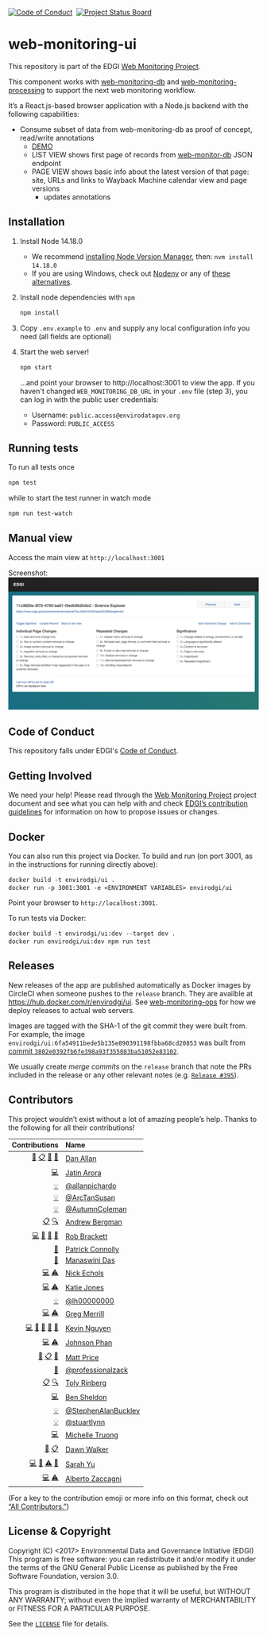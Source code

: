 [![Code of Conduct](https://img.shields.io/badge/%E2%9D%A4-code%20of%20conduct-blue.svg?style=flat)](https://github.com/edgi-govdata-archiving/overview/blob/main/CONDUCT.md) &nbsp;[![Project Status Board](https://img.shields.io/badge/✔-Project%20Status%20Board-green.svg?style=flat)](https://github.com/orgs/edgi-govdata-archiving/projects/4)

# web-monitoring-ui

This repository is part of the EDGI [Web Monitoring Project](https://github.com/edgi-govdata-archiving/web-monitoring).

This component works with [web-monitoring-db](https://github.com/edgi-govdata-archiving/web-monitoring-db) and [web-monitoring-processing](https://github.com/edgi-govdata-archiving/web-monitoring-processing) to support the next web monitoring workflow.

It’s a React.js-based browser application with a Node.js backend with the following capabilities:
* Consume subset of data from web-monitoring-db as proof of concept, read/write annotations
    * [DEMO](https://monitoring-staging.envirodatagov.org)
    * LIST VIEW shows first page of records from [web-monitor-db](https://api.monitoring-staging.envirdatagov.org/api/v0/pages) JSON endpoint
    * PAGE VIEW shows basic info about the latest version of that page: site, URLs and links to Wayback Machine calendar view and page versions
        * updates annotations


## Installation

1. Install Node 14.18.0
    - We recommend [installing Node Version Manager][nvm-install], then: `nvm install 14.18.0`
    - If you are using Windows, check out [Nodenv][nodenv] or any of [these alternatives][nvm-alternatives].

2. Install node dependencies with `npm`

    ```sh
    npm install
    ```

3. Copy `.env.example` to `.env` and supply any local configuration info you need (all fields are optional)

4. Start the web server!

    ```sh
    npm start
    ```

    …and point your browser to http://localhost:3001 to view the app. If you haven't changed `WEB_MONITORING_DB_URL` in your `.env` file (step 3), you can log in with the public user credentials:

    - Username: `public.access@envirodatagov.org`
    - Password: `PUBLIC_ACCESS`

[nodenv]: https://github.com/nodenv/nodenv
[nvm-alternatives]: https://github.com/nodenv/nodenv/wiki/Alternatives
[nvm-install]: https://github.com/creationix/nvm#install-script


## Running tests

To run all tests once

```sh
npm test
```

while to start the test runner in watch mode

```sh
npm run test-watch
```


## Manual view
Access the main view at `http://localhost:3001`

Screenshot:
![screenshot](screenshot.png)

## Code of Conduct

This repository falls under EDGI's [Code of Conduct](https://github.com/edgi-govdata-archiving/overview/blob/main/CONDUCT.md).


## Getting Involved

We need your help! Please read through the [Web Monitoring Project](https://github.com/edgi-govdata-archiving/web-monitoring) project document and see what you can help with and check [EDGI’s contribution guidelines](https://github.com/edgi-govdata-archiving/overview/blob/main/CONTRIBUTING.md) for information on how to propose issues or changes.


## Docker

You can also run this project via Docker. To build and run (on port 3001, as in the instructions for running directly above):

```
docker build -t envirodgi/ui .
docker run -p 3001:3001 -e <ENVIRONMENT VARIABLES> envirodgi/ui
```

Point your browser to ``http://localhost:3001``.

To run tests via Docker:

```
docker build -t envirodgi/ui:dev --target dev .
docker run envirodgi/ui:dev npm run test
```


## Releases

New releases of the app are published automatically as Docker images by CircleCI when someone pushes to the `release` branch. They are availble at https://hub.docker.com/r/envirodgi/ui. See [web-monitoring-ops](https://github.com/edgi-govdata-archiving/web-monitoring-ops) for how we deploy releases to actual web servers.

Images are tagged with the SHA-1 of the git commit they were built from. For example, the image `envirodgi/ui:6fa54911bede5b135e890391198fbba68cd20853` was built from [commit `3802e0392fb6fe398a93f355083ba51052e83102`](https://github.com/edgi-govdata-archiving/web-monitoring-ui/commit/3802e0392fb6fe398a93f355083ba51052e83102).

We usually create *merge commits* on the `release` branch that note the PRs included in the release or any other relevant notes (e.g. [`Release #395`](https://github.com/edgi-govdata-archiving/web-monitoring-ui/commit/3802e0392fb6fe398a93f355083ba51052e83102)).


## Contributors

This project wouldn’t exist without a lot of amazing people’s help. Thanks to the following for all their contributions!

<!-- ALL-CONTRIBUTORS-LIST:START -->
| Contributions | Name |
| ----: | :---- |
| [📖](# "Documentation") [📋](# "Organizer") [💬](# "Answering Questions") [👀](# "Reviewer") | [Dan Allan](https://github.com/danielballan) |
| [💻](# "Code") | [Jatin Arora](https://github.com/jatinAroraGit) |
| [💡](# "Examples") | [@allanpichardo](https://github.com/allanpichardo) |
| [💡](# "Examples") | [@ArcTanSusan](https://github.com/ArcTanSusan) |
| [💡](# "Examples") | [@AutumnColeman](https://github.com/AutumnColeman) |
| [📋](# "Organizer") [🔍](# "Funding/Grant Finder") | [Andrew Bergman](https://github.com/ambergman) |
| [💻](# "Code") [📖](# "Documentation") [💬](# "Answering Questions") [👀](# "Reviewer") | [Rob Brackett](https://github.com/Mr0grog) |
| [📖](# "Documentation") | [Patrick Connolly](https://github.com/patcon) |
| [📖](# "Documentation") | [Manaswini Das](https://github.com/manaswinidas) |
| [💻](# "Code") [⚠️](# "Tests") | [Nick Echols](https://github.com/steryereo) |
| [💻](# "Code") [⚠️](# "Tests") | [Katie Jones](https://github.com/katjone) |
| [💡](# "Examples") | [@lh00000000](https://github.com/lh00000000) |
| [💻](# "Code") [⚠️](# "Tests") | [Greg Merrill](https://github.com/g-merrill) |
| [💻](# "Code") [🎨](# "Design") [📖](# "Documentation") [💬](# "Answering Questions") [👀](# "Reviewer") | [Kevin Nguyen](https://github.com/lightandluck) |
| [💻](# "Code") [⚠️](# "Tests") | [Johnson Phan](https://github.com/johnsonphan95) |
| [📖](# "Documentation") [📋](# "Organizer") [📢](# "Talks") | [Matt Price](https://github.com/titaniumbones) |
| [📖](# "Documentation") | [@professionalzack](https://github.com/professionalzack) |
| [📋](# "Organizer") [🔍](# "Funding/Grant Finder") | [Toly Rinberg](https://github.com/trinberg) |
| [💻](# "Code") | [Ben Sheldon](https://github.com/bensheldon) |
| [💡](# "Examples") | [@StephenAlanBuckley](https://github.com/StephenAlanBuckley) |
| [💡](# "Examples") | [@stuartlynn](https://github.com/stuartlynn) |
| [💻](# "Code") | [Michelle Truong](https://github.com/fendatr) |
| [📖](# "Documentation") [📋](# "Organizer") | [Dawn Walker](https://github.com/dcwalk) |
| [💻](# "Code") [📖](# "Documentation") [⚠️](# "Tests") [👀](# "Reviewer") | [Sarah Yu](https://github.com/SYU15) |
| [💻](# "Code") [⚠️](# "Tests") | [Alberto Zaccagni](https://github.com/lazywithclass) |

<!-- ALL-CONTRIBUTORS-LIST:END -->

(For a key to the contribution emoji or more info on this format, check out [“All Contributors.”](https://github.com/kentcdodds/all-contributors))


## License & Copyright

Copyright (C) <2017> Environmental Data and Governance Initiative (EDGI)
This program is free software: you can redistribute it and/or modify it under the terms of the GNU General Public License as published by the Free Software Foundation, version 3.0.

This program is distributed in the hope that it will be useful, but WITHOUT ANY WARRANTY; without even the implied warranty of MERCHANTABILITY or FITNESS FOR A PARTICULAR PURPOSE.

See the [`LICENSE`](https://github.com/edgi-govdata-archiving/web-monitoring-ui/blob/main/LICENSE) file for details.

